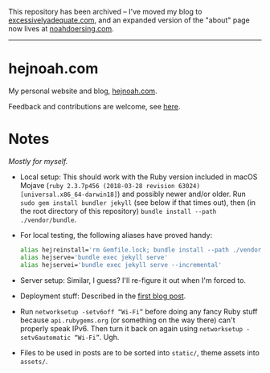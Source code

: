 This repository has been archived – I've moved my blog to [excessivelyadequate.com](https://excessivelyadequate.com), and an expanded version of the "about" page now lives at [noahdoersing.com](https://noahdoersing.com).

---

# hejnoah.com

My personal website and blog, [hejnoah.com](https://hejnoah.com).

Feedback and contributions are welcome, see [here](https://hejnoah.com/about/).


# Notes

*Mostly for myself.*

* Local setup: This should work with the Ruby version included in macOS Mojave (`ruby 2.3.7p456 (2018-03-28 revision 63024) [universal.x86_64-darwin18]`) and possibly newer and/or older. Run `sudo gem install bundler jekyll` (see below if that times out), then (in the root directory of this repository) `bundle install --path ./vendor/bundle`.
* For local testing, the following aliases have proved handy:

    ```bash
    alias hejreinstall='rm Gemfile.lock; bundle install --path ./vendor/bundle'  # the --deployment flag also uses ./vendor/bundle, but requires a Gemfile.lock, which in the case of a Jekyll upgrade will not be current
    alias hejserve='bundle exec jekyll serve'
    alias hejservei='bundle exec jekyll serve --incremental'
    ```

* Server setup: Similar, I guess? I'll re-figure it out when I'm forced to.
* Deployment stuff: Described in the [first blog post](https://hejnoah.com/posts/deploy.html).
* Run `networksetup -setv6off “Wi-Fi”` before doing any fancy Ruby stuff because `api.rubygems.org` (or something on the way there) can't properly speak IPv6. Then turn it back on again using `networksetup -setv6automatic “Wi-Fi”`. Ugh.
* Files to be used in posts are to be sorted into `static/`, theme assets into `assets/`.
